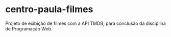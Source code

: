 # centro-paula-filmes
Projeto de exibição de filmes com a API TMDB, para conclusão da disciplina de Programação Web.
